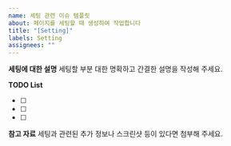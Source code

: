```yaml
---
name: 세팅 관련 이슈 템플릿
about: 페이지를 세팅할 때 생성하여 작업합니다
title: "[Setting]"
labels: Setting
assignees: ""
---
```


**세팅에 대한 설명**
세팅할 부분 대한 명확하고 간결한 설명을 작성해 주세요.

**TODO List**

- [ ]
- [ ]
- [ ]

**참고 자료**
세팅과 관련된 추가 정보나 스크린샷 등이 있다면 첨부해 주세요.
